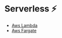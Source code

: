 # Serverless ⚡

- [Aws Lambda](../services/aws-lambda.md)
- [Aws Fargate](../services/aws-fargate.md)
